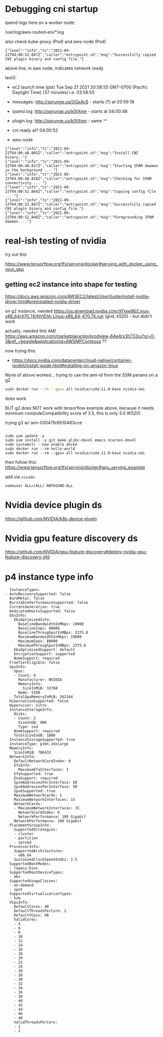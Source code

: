 
# Debugging cni startup

ipamd logs here on a worker node:

/var/log/aws-routed-eni/*.log

also check kube-proxy (Pod) and aws-node (Pod)

```
{"level":"info","ts":"2021-09-22T04:00:52.847Z","caller":"entrypoint.sh","msg":"Successfully copied CNI plugin binary and config file."}
```

above line, in aws node, indicates network ready

test3:

- ec2 launch time (pst) Tue Sep 21 2021 20:58:55 GMT-0700 (Pacific Daylight Time) (37 minutes)
  i.e.                                               03:58:55
- messages: http://sprunge.us/GQxAvS - starts (?) at 03:59:18
- ipamd.log: http://sprunge.us/k0tXnm - starts at    04:00:48
- plugin.log: http://sprunge.us/k0tXnm - same ^^
- cni ready at?                                      04:00:52

- aws-node 
```
{"level":"info","ts":"2021-09-22T04:00:48.805Z","caller":"entrypoint.sh","msg":"Install CNI binary.."}
{"level":"info","ts":"2021-09-22T04:00:48.817Z","caller":"entrypoint.sh","msg":"Starting IPAM daemon in the background ... "}
{"level":"info","ts":"2021-09-22T04:00:48.818Z","caller":"entrypoint.sh","msg":"Checking for IPAM connectivity ... "}
{"level":"info","ts":"2021-09-22T04:00:52.844Z","caller":"entrypoint.sh","msg":"Copying config file ... "}
{"level":"info","ts":"2021-09-22T04:00:52.847Z","caller":"entrypoint.sh","msg":"Successfully copied CNI plugin binary and config file."}
{"level":"info","ts":"2021-09-22T04:00:52.848Z","caller":"entrypoint.sh","msg":"Foregrounding IPAM daemon ..."}
```

# real-ish testing of nvidia

try out this 

https://www.tensorflow.org/tfx/serving/docker#serving_with_docker_using_your_gpu

## getting ec2 instance into shape for testing

https://docs.aws.amazon.com/AWSEC2/latest/UserGuide/install-nvidia-driver.html#preinstalled-nvidia-driver

on g2 instance, needed https://us.download.nvidia.com/XFree86/Linux-x86_64/470.74/NVIDIA-Linux-x86_64-470.74.run (grid, k520) - but didn't work

actually, needed this AMI https://aws.amazon.com/marketplace/pp/prodview-64e4rx3h733ru?sr=0-3&ref_=beagle&applicationId=AWSMPContessa ?? 

now trying this:

- https://docs.nvidia.com/datacenter/cloud-native/container-toolkit/install-guide.html#installing-on-amazon-linux

None of above worked... trying to use the ami-id from the SSM params on a g2 

```bash
sudo docker run --rm --gpus all nvidia/cuda:11.0-base nvidia-smi 
```

does work

BUT g2 does NOT work with tensorflow example above, because it needs minimum computeCompatibility score of 3.5, this is only 3.0 (K520)

trying g3 w/ ami-03047fe9510483cce

```

sudo yum update -y
sudo yum install -y git make glibc-devel emacs ncurses-devel
sudo systemctl --now enable docke
sudo docker run --rm hello-world
sudo docker run --rm --gpus all nvidia/cuda:11.0-base nvidia-smi

```

then follow this: https://www.tensorflow.org/tfx/serving/docker#gpu_serving_example

add via `visudo`:

```
someuser ALL=(ALL) NOPASSWD:ALL
```

# Nvidia device plugin ds

https://github.com/NVIDIA/k8s-device-plugin

# Nvidia gpu feature discovery ds

https://github.com/NVIDIA/gpu-feature-discovery#deploy-nvidia-gpu-feature-discovery-gfd

# p4 instance type info

```
  InstanceTypes:
- AutoRecoverySupported: false
  BareMetal: false
  BurstablePerformanceSupported: false
  CurrentGeneration: true
  DedicatedHostsSupported: false
  EbsInfo:
    EbsOptimizedInfo:
      BaselineBandwidthInMbps: 19000
      BaselineIops: 80000
      BaselineThroughputInMBps: 2375.0
      MaximumBandwidthInMbps: 19000
      MaximumIops: 80000
      MaximumThroughputInMBps: 2375.0
    EbsOptimizedSupport: default
    EncryptionSupport: supported
    NvmeSupport: required
  FreeTierEligible: false
  GpuInfo:
    Gpus:
    - Count: 8
      Manufacturer: NVIDIA
      MemoryInfo:
        SizeInMiB: 32768
      Name: V100
    TotalGpuMemoryInMiB: 262144
  HibernationSupported: false
  Hypervisor: nitro
  InstanceStorageInfo:
    Disks:
    - Count: 2
      SizeInGB: 900
      Type: ssd
    NvmeSupport: required
    TotalSizeInGB: 1800
  InstanceStorageSupported: true
  InstanceType: p3dn.24xlarge
  MemoryInfo:
    SizeInMiB: 786432
  NetworkInfo:
    DefaultNetworkCardIndex: 0
    EfaInfo:
      MaximumEfaInterfaces: 1
    EfaSupported: true
    EnaSupport: required
    Ipv4AddressesPerInterface: 50
    Ipv6AddressesPerInterface: 50
    Ipv6Supported: true
    MaximumNetworkCards: 1
    MaximumNetworkInterfaces: 15
    NetworkCards:
    - MaximumNetworkInterfaces: 15
      NetworkCardIndex: 0
      NetworkPerformance: 100 Gigabit
    NetworkPerformance: 100 Gigabit
  PlacementGroupInfo:
    SupportedStrategies:
    - cluster
    - partition
    - spread
  ProcessorInfo:
    SupportedArchitectures:
    - x86_64
    SustainedClockSpeedInGhz: 2.5
  SupportedBootModes:
  - legacy-bios
  SupportedRootDeviceTypes:
  - ebs
  SupportedUsageClasses:
  - on-demand
  - spot
  SupportedVirtualizationTypes:
  - hvm
  VCpuInfo:
    DefaultCores: 48
    DefaultThreadsPerCore: 2
    DefaultVCpus: 96
    ValidCores:
    - 4
    - 6
    - 8
    - 10
    - 12
    - 14
    - 16
    - 18
    - 20
    - 22
    - 24
    - 26
    - 28
    - 30
    - 32
    - 34
    - 36
    - 38
    - 40
    - 42
    - 44
    - 46
    - 48
    ValidThreadsPerCore:
    - 1
    - 2
```



